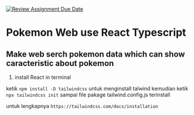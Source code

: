 [![Review Assignment Due Date](https://classroom.github.com/assets/deadline-readme-button-24ddc0f5d75046c5622901739e7c5dd533143b0c8e959d652212380cedb1ea36.svg)](https://classroom.github.com/a/KmofddUl)

# Pokemon Web use React Typescript

## Make web serch pokemon data which can show caracteristic about pokemon

1. install React in terminal

ketik `npm install -D tailwindcss` untuk menginstall talwind
kemudian ketik `npx tailwindcss init` sampai file pakage tailwind.config.js terinstall

untuk lengkapnya
`https://tailwindcss.com/docs/installation`
